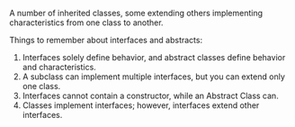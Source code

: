 A number of inherited classes, some extending others implementing characteristics from one class to another.

Things to remember about interfaces and abstracts:

1) Interfaces solely define behavior, and abstract classes define behavior and characteristics.
2) A subclass can implement multiple interfaces, but you can extend only one class.
3) Interfaces cannot contain a constructor, while an Abstract Class can.
4) Classes implement interfaces; however, interfaces extend other interfaces.